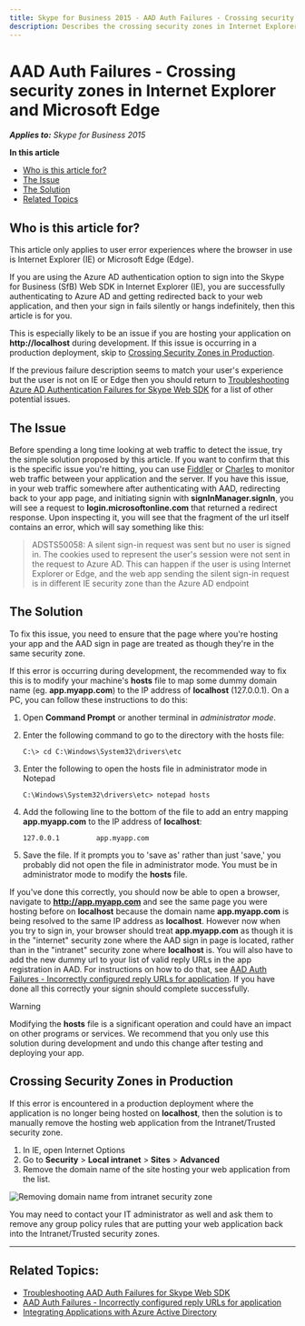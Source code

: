 ```yaml
---
title: Skype for Business 2015 - AAD Auth Failures - Crossing security zones in Internet Explorer and Microsoft Edge
description: Describes the crossing security zones in Internet Explorer and Microsoft Edge error and provides the appropriate solution guidance.
---
```

# AAD Auth Failures - Crossing security zones in Internet Explorer and Microsoft Edge

_**Applies to:** Skype for Business 2015_

**In this article**
- [Who is this article for?](#audience)
- [The Issue](#issue)
- [The Solution](#solution)
- [Related Topics](#related-topics)

<a name="audience"></a>
## Who is this article for?

This article only applies to user error experiences where the browser in use is Internet Explorer (IE) or Microsoft Edge (Edge). 

If you are using the Azure AD authentication option to sign into the Skype for Business (SfB) Web SDK in Internet Explorer (IE), you are successfully authenticating to Azure AD and getting redirected back to your web application, and then your sign in fails silently or hangs indefinitely, then this article is for you. 

This is especially likely to be an issue if you are hosting your application on **http://localhost** during development. If this issue is occurring in a production deployment, skip to [Crossing Security Zones in Production](#prod-solution).

If the previous failure description seems to match your user's experience but the user is not on IE or Edge then you should return to [Troubleshooting Azure AD Authentication Failures for Skype Web SDK](./AADAuthFailures.md) for a list of other potential issues.

<a name="issue"></a>
## The Issue

Before spending a long time looking at web traffic to detect the issue, try the simple solution proposed by this article. If you want to confirm that this is the specific issue you're hitting, you can use [Fiddler](http://www.telerik.com/fiddler) or [Charles](https://www.charlesproxy.com/) to monitor web traffic between your application and the server. If you have this issue, in your web traffic somewhere after authenticating with AAD, redirecting back to your app page, and initiating signin with **signInManager.signIn**, you will see a request to **login.microsoftonline.com** that returned a redirect response. Upon inspecting it, you will see that the fragment of the url itself contains an error, which will say something like this:

> ADSTS50058: A silent sign-in request was sent but no user is signed in. The cookies used to represent the user's session were not sent in the request to Azure AD. This can happen if the user is using Internet Explorer or Edge, and the web app sending the silent sign-in request is in different IE security zone than the Azure AD endpoint

<a name="solution"></a>
## The Solution

To fix this issue, you need to ensure that the page where you're hosting your app and the AAD sign in page are treated as though they're in the same security zone.

If this error is occurring during development, the recommended way to fix this is to modify your machine's **hosts** file to map some dummy domain name (eg. **app.myapp.com**) to the IP address of **localhost** (127.0.0.1). On a PC, you can follow these instructions to do this:

1. Open **Command Prompt** or another terminal in _administrator mode_.
2. Enter the following command to go to the directory with the hosts file:

   ```C:\> cd C:\Windows\System32\drivers\etc```

3. Enter the following to open the hosts file in administrator mode in Notepad

   ```C:\Windows\System32\drivers\etc> notepad hosts```

4. Add the following line to the bottom of the file to add an entry mapping **app.myapp.com** to the IP address of **localhost**:

   ```127.0.0.1 		app.myapp.com```

5. Save the file. If it prompts you to 'save as' rather than just 'save,' you probably did not open the file in administrator mode. You must be in administrator mode to modify the **hosts** file.

 If you've done this correctly, you should now be able to open a browser, navigate to **http://app.myapp.com** and see the same page you were hosting before on **localhost** because the domain name **app.myapp.com** is being resolved to the same IP address as **localhost**. However now when you try to sign in, your browser should treat **app.myapp.com** as though it is in the "internet" security zone where the AAD sign in page is located, rather than in the "intranet" security zone where **localhost** is. You will also have to add the new dummy url to your list of valid reply URLs in the app registration in AAD. For instructions on how to do that, see [AAD Auth Failures - Incorrectly configured reply URLs for application](./AADAuth-ReplyURLs.md). If you have done all this correctly your signin should complete successfully.

> [!WARNING]
> Modifying the **hosts** file is a significant operation and could have an impact on other programs or services. We recommend that you only use this solution during development and undo this change after testing and deploying your app.

<a name="prod-solution"></a>
## Crossing Security Zones in Production

If this error is encountered in a production deployment where the application is no longer being hosted on **localhost**, then the solution is to manually remove the hosting web application from the Intranet/Trusted security zone.

1. In IE, open Internet Options
2. Go to **Security** > **Local intranet** > **Sites** > **Advanced**
3. Remove the domain name of the site hosting your web application from the list.

![Removing domain name from intranet security zone](../../../images/troubleshooting/auth/AADRemoveAppFromIntranetSecurityZone.PNG) 

You may need to contact your IT administrator as well and ask them to remove any group policy rules that are putting your web application back into the Intranet/Trusted security zones.

---

<a name="related-topics"></a>
## Related Topics:

- [Troubleshooting AAD Auth Failures for Skype Web SDK](./AADAuthFailures.md)
- [AAD Auth Failures - Incorrectly configured reply URLs for application](./AADAuth-ReplyURLs.md)
- [Integrating Applications with Azure Active Directory](/azure/active-directory/active-directory-integrating-applications)

